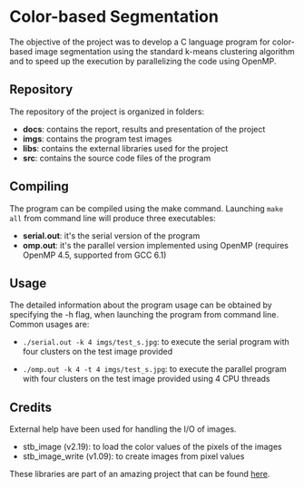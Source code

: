 # Color-based Segmentation
The objective of the project was to develop a C language program for color-based
image segmentation using the standard k-means clustering algorithm and to speed
up the execution by parallelizing the code using OpenMP.

## Repository
The repository of the project is organized in folders:
* **docs**: contains the report, results and presentation of the project
* **imgs**: contains the program test images
* **libs**: contains the external libraries used for the project
* **src**: contains the source code files of the program

## Compiling
The program can be compiled using the make command. Launching ```make all``` from 
command line will produce three executables:
* **serial.out**: it's the serial version of the program
* **omp.out**: it's the parallel version implemented using OpenMP (requires 
OpenMP 4.5, supported from GCC 6.1)

## Usage
The detailed information about the program usage can be obtained by specifying
the -h flag, when launching the program from command line. Common usages are:

* ```./serial.out -k 4 imgs/test_s.jpg```: to execute the serial program with 
four clusters on the test image provided
 
* ```./omp.out -k 4 -t 4 imgs/test_s.jpg```: to execute the parallel program with 
four clusters on the test image provided using 4 CPU threads

## Credits
External help have been used for handling the I/O of images.

* stb_image (v2.19): to load the color values of the pixels of the images
* stb_image_write (v1.09): to create images from pixel values

These libraries are part of an amazing project that can be found
[here](https://github.com/nothings/stb).
